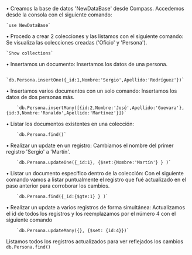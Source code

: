 • Creamos la base de datos 'NewDataBase' desde Compass.
Accedemos desde la consola con el siguiente comando:

    `use NewDataBase`



• Procedo a crear 2 colecciones y las listamos con el siguiente comando:
Se visualiza las colecciones creadas ('Oficio' y 'Persona').

    `Show collections`



• Insertamos un documento:
Insertamos los datos de una persona.

        `db.Persona.insertOne({_id:1,Nombre:'Sergio',Apellido:'Rodríguez'})`



• Insertamos varios documentos con un solo comando:
Insertamos los datos de dos personas más.

        `db.Persona.insertMany([{id:2,Nombre:'José',Apellido:'Guevara'},{id:3,Nombre:'Ronaldo',Apellido:'Martínez'}])`



• Listar los documentos existentes en una colección:

        `db.Persona.find()`



• Realizar un update en un registro:
Cambiamos el nombre del primer registro 'Sergio' a 'Martín'.

        `db.Persona.updateOne({_id:1}, {$set:{Nombre:'Martín'} } )`



• Listar un documento específico dentro de la colección:
Con el siguiente comando vamos a listar puntualmente el registro que fué actualizado en el paso anterior para corroborar los cambios.

        `db.Persona.find({_id:{$gte:1} } )`



• Realizar un update a varios registros de forma simultánea:
Actualizamos el id de todos los registros y los reemplazamos por el número 4 con el siguiente comando

        `db.Persona.updateMany({}, {$set: {id:4}})`

Listamos todos los registros actualizados para ver reflejados los cambios
        `db.Persona.find()`


